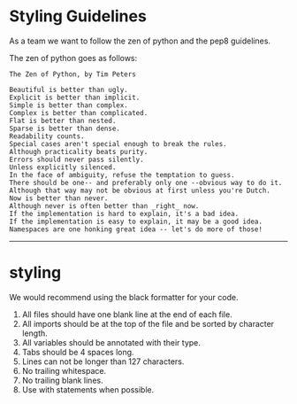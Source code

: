 # Styling Guidelines

As a team we want to follow the zen of python and the pep8 guidelines.

The zen of python goes as follows:

```
The Zen of Python, by Tim Peters

Beautiful is better than ugly.
Explicit is better than implicit.
Simple is better than complex.
Complex is better than complicated.
Flat is better than nested.
Sparse is better than dense.
Readability counts.
Special cases aren't special enough to break the rules.
Although practicality beats purity.
Errors should never pass silently.
Unless explicitly silenced.
In the face of ambiguity, refuse the temptation to guess.
There should be one-- and preferably only one --obvious way to do it.
Although that way may not be obvious at first unless you're Dutch.
Now is better than never.
Although never is often better than _right_ now.
If the implementation is hard to explain, it's a bad idea.
If the implementation is easy to explain, it may be a good idea.
Namespaces are one honking great idea -- let's do more of those!
```

---

# styling

We would recommend using the black formatter for your code.

1. All files should have one blank line at the end of each file.
2. All imports should be at the top of the file and be sorted by character length.
3. All variables should be annotated with their type.
4. Tabs should be 4 spaces long.
5. Lines can not be longer than 127 characters.
6. No trailing whitespace.
7. No trailing blank lines.
8. Use with statements when possible.
